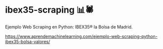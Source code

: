 # ibex35-scraping 📊🕷️
Ejemplo Web Scraping en Python: IBEX35® la Bolsa de Madrid.

https://www.aprendemachinelearning.com/ejemplo-web-scraping-python-ibex35-bolsa-valores/
